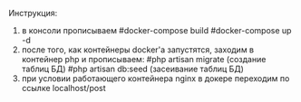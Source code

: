 Инструкция:

1) в консоли прописываем
    #docker-compose build
    #docker-compose up -d
2) после того, как контейнеры docker'а запустятся, заходим в контейнер php  и прописываем:
    #php artisan migrate (создание таблиц БД)
    #php artisan db:seed (засеивание таблиц БД)
3) при условии работающего контейнера nginx в докере переходим по ссылке localhost/post
